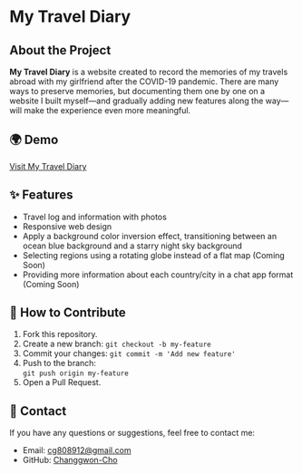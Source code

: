 # My Travel Diary

## About the Project

**My Travel Diary** is a website created to record the memories of my travels abroad with my girlfriend after the COVID-19 pandemic. There are many ways to preserve memories, but documenting them one by one on a website I built myself—and gradually adding new features along the way—will make the experience even more meaningful.

## 🌍 Demo

[Visit My Travel Diary](https://changgwon-cho.github.io/final-project/)

## ✨ Features

- Travel log and information with photos
- Responsive web design
- Apply a background color inversion effect, transitioning between an ocean blue background and a starry night sky background
- Selecting regions using a rotating globe instead of a flat map (Coming Soon)
- Providing more information about each country/city in a chat app format (Coming Soon)

## 🤝 How to Contribute

1. Fork this repository.
2. Create a new branch:
   `git checkout -b my-feature`
3. Commit your changes:
   `git commit -m 'Add new feature'`
4. Push to the branch:  
   `git push origin my-feature`
5. Open a Pull Request.

## 📩 Contact

If you have any questions or suggestions, feel free to contact me:

- Email: cg808912@gmail.com
- GitHub: [Changgwon-Cho](https://github.com/Changgwon-Cho)
